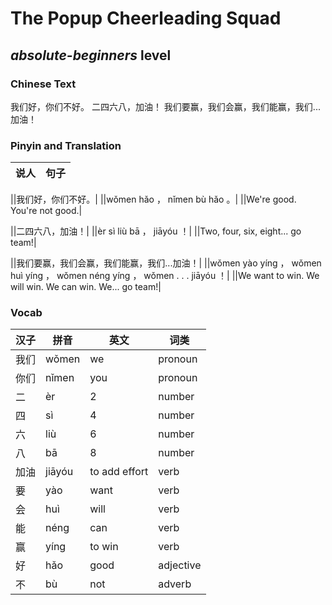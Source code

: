 # The Popup Cheerleading Squad
## *absolute-beginners* level

### Chinese Text
我们好，你们不好。
二四六八，加油！
我们要赢，我们会赢，我们能赢，我们...加油！

### Pinyin and Translation
|说人|句子|
|----|----|

||我们好，你们不好。|
||wǒmen hǎo ， nǐmen bù hǎo 。|
||We're good. You're not good.|

||二四六八，加油！|
||èr sì liù bā ， jiāyóu ！|
||Two, four, six, eight... go team!|

||我们要赢，我们会赢，我们能赢，我们...加油！|
||wǒmen yào yíng ， wǒmen huì yíng ， wǒmen néng yíng ， wǒmen . . . jiāyóu ！|
||We want to win. We will win. We can win. We... go team!|
### Vocab
|汉子|拼音|英文|词类|
|----|----|----|----|
|我们|wǒmen|we|pronoun|
|你们|nǐmen|you|pronoun|
|二|èr|2|number|
|四|sì|4|number|
|六|liù|6|number|
|八|bā|8|number|
|加油|jiāyóu|to add effort|verb|
|要|yào|want|verb|
|会|huì|will|verb|
|能|néng|can|verb|
|赢|yíng|to win|verb|
|好|hǎo|good|adjective|
|不|bù|not|adverb|